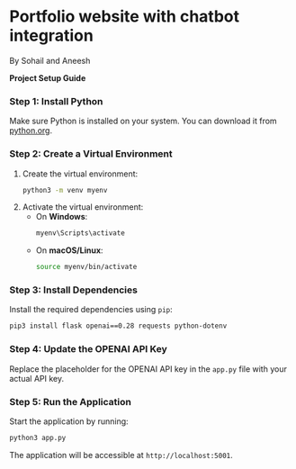 # Portfolio website with chatbot integration

By Sohail and Aneesh

**Project Setup Guide**

### Step 1: Install Python

Make sure Python is installed on your system. You can download it from [python.org](https://www.python.org/downloads/).

### Step 2: Create a Virtual Environment

1. Create the virtual environment:
   ```bash
   python3 -m venv myenv
   ```
2. Activate the virtual environment:
   - On **Windows**:
     ```bash
     myenv\Scripts\activate
     ```
   - On **macOS/Linux**:
     ```bash
     source myenv/bin/activate
     ```

### Step 3: Install Dependencies

Install the required dependencies using `pip`:

```bash
pip3 install flask openai==0.28 requests python-dotenv
```

### Step 4: Update the OPENAI API Key

Replace the placeholder for the OPENAI API key in the `app.py` file with your actual API key.

### Step 5: Run the Application

Start the application by running:

```bash
python3 app.py
```

The application will be accessible at `http://localhost:5001`.
